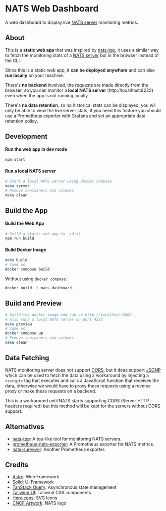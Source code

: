 # NATS Web Dashboard

A web dashboard to display live [NATS server](https://nats.io/) monitoring metrics.

## About

This is a **static web app** that was inspired by [nats-top](https://github.com/nats-io/nats-top), it uses a similar way to fetch the monitoring stats of a [NATS server](https://nats.io/) but in the browser instead of the CLI.

Since this is a static web app, it **can be deployed anywhere** and can also **run locally** on your machine.

There's **no backend** involved, the requests are made directly from the browser, so you can monitor a **local NATS server** (http://localhost:8222) even when the app is not running locally.

There's **no data retention**, so no historical stats can be displayed, you will only be able to view the live server stats, if you need this feature you should use a Prometheus exporter with Grafana and set an appropriate data retention policy.

## Development

#### Run the web app in dev mode

```sh
npm start
```

#### Run a local NATS server

```sh
# Start a local NATS server using Docker compose
make server
# Remove containers and volumes
make clean
```

## Build the App

#### Build the Web App

```sh
# Build a static web app to ./dist
npm run build
```

#### Build Docker Image

```sh
make build
# Same as
docker compose build
```

Without using `docker compose`:

```sh
docker build -t nats-dashboard .
```

## Build and Preview

```sh
# Build the docker image and run on http://localhost:8000
# Also runs a local NATS server on port 4222
make preview
# Same as
docker compose up
# Remove containers and volumes
make clean
```

## Data Fetching

NATS monitoring server does not support [CORS](https://developer.mozilla.org/en-US/docs/Web/HTTP/CORS), but it does support [JSONP](https://en.wikipedia.org/wiki/JSONP) which can be used to fetch the data using a workaround by injecting a `<script>` tag that executes and calls a JavaScript function that receives the data, otherwise we would have to proxy these requests using a reverse proxy or make these requests on a backend.

This is a workaround until NATS starts supporting CORS (Server HTTP headers required) but this method will be kept for the servers without CORS support.

## Alternatives

- [nats-top](https://github.com/nats-io/nats-top): A top-like tool for monitoring NATS servers.
- [prometheus-nats-exporter](https://github.com/nats-io/prometheus-nats-exporter): A Prometheus exporter for NATS metrics.
- [nats-surveyor](https://github.com/nats-io/nats-surveyor): Another Prometheus exporter.

## Credits

- [Astro](https://astro.build/): Web Framework
- [Solid](https://www.solidjs.com/): UI Framework
- [TanStack Query](https://tanstack.com/query/latest): Asynchronous state management
- [Tailwind UI](https://tailwindui.com/): Tailwind CSS components
- [Heroicons](https://heroicons.com/): SVG Icons
- [CNCF Artwork](https://github.com/cncf/artwork): NATS logo
